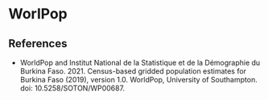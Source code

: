 # WorlPop

## References

- WorldPop and Institut National de la Statistique et de la Démographie du Burkina Faso. 2021. Census-based
 gridded population estimates for Burkina Faso (2019), version 1.0. WorldPop, University of Southampton. doi:
 10.5258/SOTON/WP00687.
 
